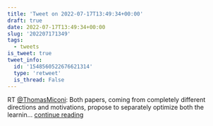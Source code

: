 ```yaml
---
title: 'Tweet on 2022-07-17T13:49:34+00:00'
draft: true
date: 2022-07-17T13:49:34+00:00
slug: '202207171349'
tags:
  - tweets
is_tweet: true
tweet_info:
  id: '1548560522676621314'
  type: 'retweet'
  is_thread: False
---
```




RT [@ThomasMiconi](https://x.com/ThomasMiconi): Both papers, coming from completely different directions and motivations, propose to separately optimize both the learnin… [continue reading](https://x.com/sytelus/status/1548560522676621314)

